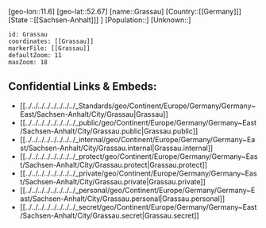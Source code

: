 ﻿---
location: [52.67,11.6]
mapzoom: [7,12] 
mapmarker: city 
type: City
tags:
- geo/City


SpocWebEntityId: 30545
isDeleted: false
confidential: public

---
[geo-lon::11.6]
[geo-lat::52.67]
[name::Grassau]
[Country::[[Germany]]]
[State ::[[Sachsen-Anhalt]]] ]
[Population::]
[Unknown::]


```leaflet
id: Grassau
coordinates: [[Grassau]]
markerFile: [[Grassau]]
defaultZoom: 11 
maxZoom: 18
```


## Confidential Links & Embeds: 
- [[../../../../../../../../_Standards/geo/Continent/Europe/Germany/Germany~East/Sachsen-Anhalt/City/Grassau|Grassau]] 
- [[../../../../../../../../_public/geo/Continent/Europe/Germany/Germany~East/Sachsen-Anhalt/City/Grassau.public|Grassau.public]] 
- [[../../../../../../../../_internal/geo/Continent/Europe/Germany/Germany~East/Sachsen-Anhalt/City/Grassau.internal|Grassau.internal]] 
- [[../../../../../../../../_protect/geo/Continent/Europe/Germany/Germany~East/Sachsen-Anhalt/City/Grassau.protect|Grassau.protect]] 
- [[../../../../../../../../_private/geo/Continent/Europe/Germany/Germany~East/Sachsen-Anhalt/City/Grassau.private|Grassau.private]] 
- [[../../../../../../../../_personal/geo/Continent/Europe/Germany/Germany~East/Sachsen-Anhalt/City/Grassau.personal|Grassau.personal]] 
- [[../../../../../../../../_secret/geo/Continent/Europe/Germany/Germany~East/Sachsen-Anhalt/City/Grassau.secret|Grassau.secret]] 
